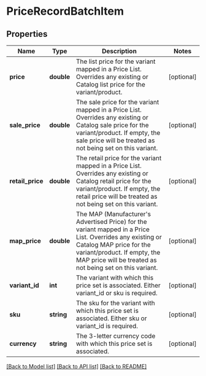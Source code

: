 # PriceRecordBatchItem

## Properties
Name | Type | Description | Notes
------------ | ------------- | ------------- | -------------
**price** | **double** | The list price for the variant mapped in a Price List. Overrides any existing or Catalog list price for the variant/product. | [optional] 
**sale_price** | **double** | The sale price for the variant mapped in a Price List. Overrides any existing or Catalog sale price for the variant/product. If empty, the sale price will be treated as not being set on this variant. | [optional] 
**retail_price** | **double** | The retail price for the variant mapped in a Price List. Overrides any existing or Catalog retail price for the variant/product.  If empty, the retail price will be treated as not being set on this variant. | [optional] 
**map_price** | **double** | The MAP (Manufacturer&#39;s Advertised Price) for the variant mapped in a Price List. Overrides any existing or Catalog MAP price for the variant/product. If empty, the MAP price will be treated as not being set on this variant. | [optional] 
**variant_id** | **int** | The variant with which this price set is associated. Either variant_id or sku is required. | [optional] 
**sku** | **string** | The sku for the variant with which this price set is associated.  Either sku or variant_id is required. | [optional] 
**currency** | **string** | The 3-letter currency code with which this price set is associated. | [optional] 

[[Back to Model list]](../README.md#documentation-for-models) [[Back to API list]](../README.md#documentation-for-api-endpoints) [[Back to README]](../README.md)


